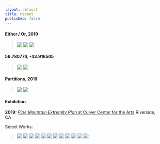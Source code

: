 ```yaml
---
layout: default
title: Recent
published: false
---
```


#### Either / Or, 2019



> ![](/Images/eitheror-1.jpg)
> ![](/Images/eitheror-2.jpg)
> ![](/Images/eitheror-3.jpg)


#### 59.780774, -43.916505

> ![](/Images/green.jpg)
> ![](/Images/greendetail.jpg)


#### Partitions, 2019

> ![](/Images/MH-1-2.jpg)
> ![](/Images/MH-1-3.jpg)

#### Exhibition

**2019:** [*Pipe Mountain Extremity Plan* at Culver Center for the Arts](https://ucrarts.ucr.edu/Exhibition/mfa%202019) Riverside, CA


Select Works:

> ![](/Images/Thesis8.jpg)
> ![](/Images/Thesis-5.jpg)
> ![](/Images/Thesis-4.jpg)
> ![](/Images/Thesis-7.jpg)
> ![](/Images/Thesis0.jpg)
> ![](/Images/Thesis-3-2.jpg)
> ![](/Images/Thesis-2-2.jpg)
> ![](/Images/Thesis-16.jpg)
> ![](/Images/Thesis-18.jpg)
> ![](/Images/Thesis2.jpg)
> ![](/Images/Thesis1.jpg)
> ![](/Images/Thesis_crop.jpg)
